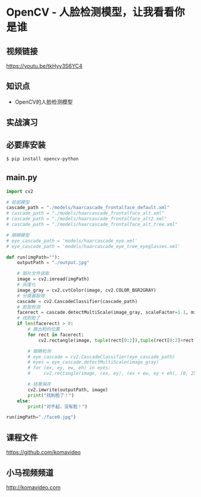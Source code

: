 OpenCV - 人脸检测模型，让我看看你是谁
=================================

## 视频链接

https://youtu.be/tkHyy3S6YC4

## 知识点

* OpenCV的人脸检测模型

## 实战演习

## 必要库安装

```bash
$ pip install opencv-python
```

## main.py

```python
import cv2

# 脸部模型
cascade_path = "./models/haarcascade_frontalface_default.xml"
# cascade_path = "./models/haarcascade_frontalface_alt.xml"
# cascade_path = "./models/haarcascade_frontalface_alt2.xml"
# cascade_path = "./models/haarcascade_frontalface_alt_tree.xml"

# 眼睛模型
# eye_cascade_path = 'models/haarcascade_eye.xml'
# eye_cascade_path = 'models/haarcascade_eye_tree_eyeglasses.xml'

def run(imgPath=""):
    outputPath = "./output.jpg"

    # 图片文件读取
    image = cv2.imread(imgPath)
    # 灰度化
    image_gray = cv2.cvtColor(image, cv2.COLOR_BGR2GRAY)
    # 分类器取得
    cascade = cv2.CascadeClassifier(cascade_path)
    # 脸型检测
    facerect = cascade.detectMultiScale(image_gray, scaleFactor=1.1, minNeighbors=2, minSize=(30, 30))
    # 找到脸了
    if len(facerect) > 0:
        # 画出脸的位置
        for rect in facerect:
            cv2.rectangle(image, tuple(rect[0:2]),tuple(rect[0:2]+rect[2:4]), (0, 255, 0), thickness=3)

        # 眼睛检测
        # eye_cascade = cv2.CascadeClassifier(eye_cascade_path)
        # eyes = eye_cascade.detectMultiScale(image_gray)
        # for (ex, ey, ew, eh) in eyes:
        #     cv2.rectangle(image, (ex, ey), (ex + ew, ey + eh), (0, 255, 0), 2)

        # 结果保存
        cv2.imwrite(outputPath, image)
        print("找到脸了！")
    else:
        print("对不起，没有脸！")

run(imgPath="./face0.jpg")
```

## 课程文件

https://github.com/komavideo

## 小马视频频道

http://komavideo.com
